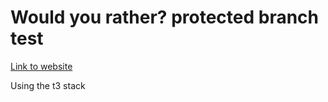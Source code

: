# Would you rather? protected branch test

[Link to website](https://ms-would-you-rather.vercel.app)

Using the t3 stack

